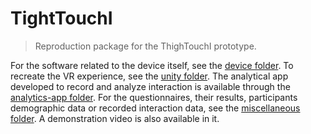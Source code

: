 # TightTouchI 
> Reproduction package for the ThighTouchI prototype. 


For the software related to the device itself, see the [device folder](/device/). To recreate the VR experience, see the [unity folder](/unity/). The analytical app developed to record and analyze interaction is available through the [analytics-app folder](/analytics-app/).
For the questionnaires, their results, participants demographic data or recorded interaction data, see the [miscellaneous folder](/miscellaneous/). A demonstration video is also available in it. 
